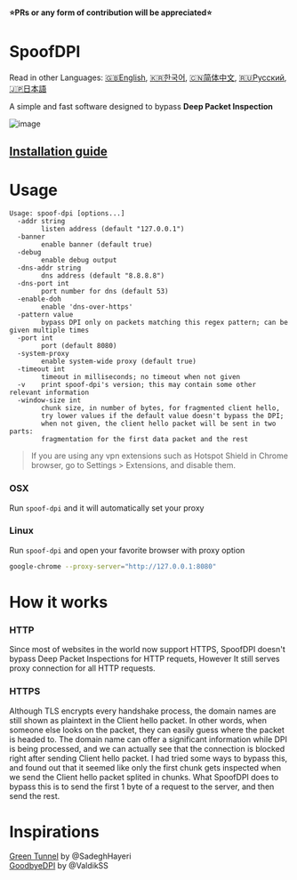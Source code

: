 **⭐PRs or any form of contribution will be appreciated⭐**

# SpoofDPI

Read in other Languages: [🇬🇧English](https://github.com/xvzc/SpoofDPI), [🇰🇷한국어](https://github.com/xvzc/SpoofDPI/blob/main/_docs/README_ko.md), [🇨🇳简体中文](https://github.com/xvzc/SpoofDPI/blob/main/_docs/README_zh-cn.md), [🇷🇺Русский](https://github.com/xvzc/SpoofDPI/blob/main/_docs/README_ru.md), [🇯🇵日本語](https://github.com/xvzc/SpoofDPI/blob/main/_docs/README_ja.md)

A simple and fast software designed to bypass **Deep Packet Inspection**

![image](https://user-images.githubusercontent.com/45588457/148035986-8b0076cc-fefb-48a1-9939-a8d9ab1d6322.png)

## [Installation guide](https://github.com/xvzc/SpoofDPI/blob/main/_docs/INSTALL.md)

# Usage
```
Usage: spoof-dpi [options...]
  -addr string
        listen address (default "127.0.0.1")
  -banner
        enable banner (default true)
  -debug
        enable debug output
  -dns-addr string
        dns address (default "8.8.8.8")
  -dns-port int
        port number for dns (default 53)
  -enable-doh
        enable 'dns-over-https'
  -pattern value
        bypass DPI only on packets matching this regex pattern; can be given multiple times
  -port int
        port (default 8080)
  -system-proxy
        enable system-wide proxy (default true)
  -timeout int
        timeout in milliseconds; no timeout when not given
  -v    print spoof-dpi's version; this may contain some other relevant information
  -window-size int
        chunk size, in number of bytes, for fragmented client hello,
        try lower values if the default value doesn't bypass the DPI;
        when not given, the client hello packet will be sent in two parts:
        fragmentation for the first data packet and the rest
```
> If you are using any vpn extensions such as Hotspot Shield in Chrome browser,
  go to Settings > Extensions, and disable them.

### OSX
Run `spoof-dpi` and it will automatically set your proxy

### Linux
Run `spoof-dpi` and open your favorite browser with proxy option
```bash
google-chrome --proxy-server="http://127.0.0.1:8080"
```

# How it works
### HTTP
 Since most of websites in the world now support HTTPS, SpoofDPI doesn't bypass Deep Packet Inspections for HTTP requets, However It still serves proxy connection for all HTTP requests.

### HTTPS
 Although TLS encrypts every handshake process, the domain names are still shown as plaintext in the Client hello packet.
 In other words, when someone else looks on the packet, they can easily guess where the packet is headed to.
 The domain name can offer a significant information while DPI is being processed, and we can actually see that the connection is blocked right after sending Client hello packet.
 I had tried some ways to bypass this, and found out that it seemed like only the first chunk gets inspected when we send the Client hello packet splited in chunks.
 What SpoofDPI does to bypass this is to send the first 1 byte of a request to the server,
 and then send the rest.

# Inspirations
[Green Tunnel](https://github.com/SadeghHayeri/GreenTunnel) by @SadeghHayeri  
[GoodbyeDPI](https://github.com/ValdikSS/GoodbyeDPI) by @ValdikSS
